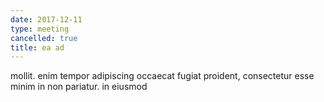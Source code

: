 ```yaml
---
date: 2017-12-11
type: meeting
cancelled: true
title: ea ad
---
```

mollit. enim tempor adipiscing occaecat fugiat proident, consectetur esse minim in non pariatur. in eiusmod